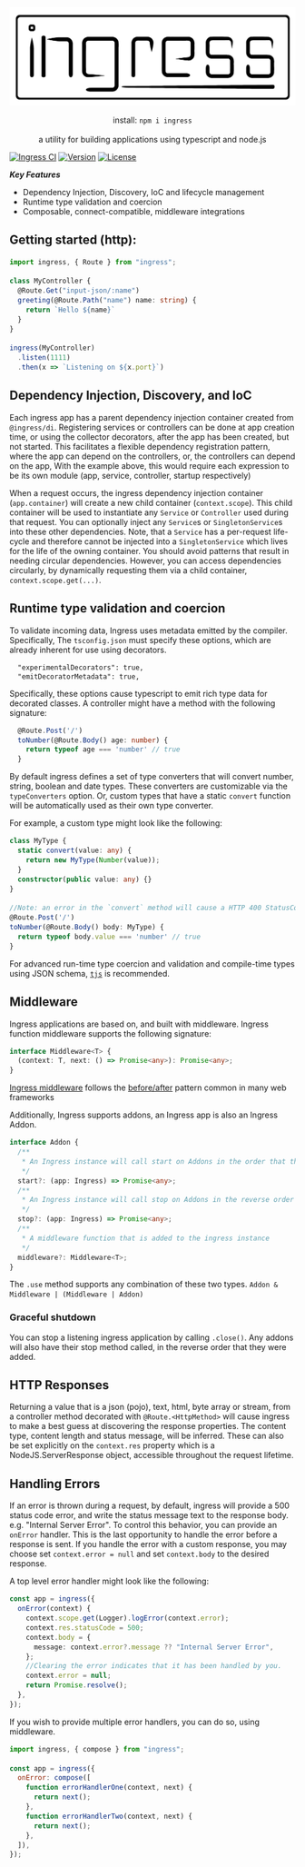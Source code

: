 ![ingress](/modules/ingress/logo.png)

<p align="center">
install: <code>npm i ingress</code><br><br>a utility for building applications using typescript and node.js<br>
</p>

<a href="https://github.com/ingress/ingress/actions"><img src="https://github.com/ingress/ingress/workflows/Ingress%20CI/badge.svg?branch=dev" alt="Ingress CI"></a>
<a href="https://www.npmjs.com/package/ingress"><img src="https://img.shields.io/npm/v/ingress.svg" alt="Version"></a>
<a href="https://github.com/ingress/ingress/blob/master/LICENSE"><img src="https://img.shields.io/npm/l/ingress.svg" alt="License"></a>

**_Key Features_**

- Dependency Injection, Discovery, IoC and lifecycle management
- Runtime type validation and coercion
- Composable, connect-compatible, middleware integrations

## Getting started (http):

```typescript
import ingress, { Route } from "ingress";

class MyController {
  @Route.Get("input-json/:name")
  greeting(@Route.Path("name") name: string) {
    return `Hello ${name}`
  }
}

ingress(MyController)
  .listen(1111)
  .then(x => `Listening on ${x.port}`)
```

## Dependency Injection, Discovery, and IoC

Each ingress app has a parent dependency injection container created from `@ingress/di`. Registering services or controllers can be done at app creation time, or using the collector decorators, after the app has been created, but not started. This facilitates a flexible dependency registration pattern, where the app can depend on the controllers, or, the controllers can depend on the app, With the example above, this would require each expression to be its own module (app, service, controller, startup respectively)

When a request occurs, the ingress dependency injection container (`app.container`) will create a new child container (`context.scope`). This child container will be used to instantiate any `Service` or `Controller` used during that request. You can optionally inject any `Service`s or `SingletonService`s into these other dependencies. Note, that a `Service` has a per-request life-cycle and therefore cannot be injected into a `SingletonService` which lives for the life of the owning container. You should avoid patterns that result in needing circular dependencies. However, you can access dependencies circularly, by dynamically requesting them via a child container, `context.scope.get(...)`.

## Runtime type validation and coercion

To validate incoming data, Ingress uses metadata emitted by the compiler. Specifically,
The `tsconfig.json` must specify these options, which are already inherent for use using decorators.

```
  "experimentalDecorators": true,
  "emitDecoratorMetadata": true,
```

Specifically, these options cause typescript to emit rich type data for decorated classes.
A controller might have a method with the following signature:

```typescript
  @Route.Post('/')
  toNumber(@Route.Body() age: number) {
    return typeof age === 'number' // true
  }
```

By default ingress defines a set of type converters that will convert number, string, boolean and date types. These converters are customizable via the `typeConverters` option.
Or, custom types that have a static `convert` function will be automatically used as their own type converter.

For example, a custom type might look like the following:

```typescript
class MyType {
  static convert(value: any) {
    return new MyType(Number(value));
  }
  constructor(public value: any) {}
}

//Note: an error in the `convert` method will cause a HTTP 400 StatusCode failure
@Route.Post('/')
toNumber(@Route.Body() body: MyType) {
  return typeof body.value === 'number' // true
}

```

For advanced run-time type coercion and validation and compile-time types using JSON schema, [`tjs`](https://github.com/sberan/typed-json-schema) is recommended.

## Middleware

Ingress applications are based on, and built with middleware.
Ingress function middleware supports the following signature:

```typescript
interface Middleware<T> {
  (context: T, next: () => Promise<any>): Promise<any>;
}
```

[Ingress middleware](https://github.com/ingress/app-builder) follows the [before/after](https://esbenp.github.io/2015/07/31/implementing-before-after-middleware/) pattern common in many web frameworks

Additionally, Ingress supports addons, an Ingress app is also an Ingress Addon.

```typescript
interface Addon {
  /**
   * An Ingress instance will call start on Addons in the order that they're added to it
   */
  start?: (app: Ingress) => Promise<any>;
  /**
   * An Ingress instance will call stop on Addons in the reverse order that they're added to it
   */
  stop?: (app: Ingress) => Promise<any>;
  /**
   * A middleware function that is added to the ingress instance
   */
  middleware?: Middleware<T>;
}
```

The `.use` method supports any combination of these two types. `Addon & Middleware | (Middleware | Addon)`

### Graceful shutdown

You can stop a listening ingress application by calling `.close()`. Any addons will also have their stop method called, in the reverse order that they were added.

## HTTP Responses

Returning a value that is a json (pojo), text, html, byte array or stream, from a controller method decorated with `@Route.<HttpMethod>` will cause ingress to make a best guess at discovering the response properties. The content type, content length and status message, will be inferred. These can also be set explicitly on the `context.res` property which is a NodeJS.ServerResponse object, accessible throughout the request lifetime.

## Handling Errors

If an error is thrown during a request, by default, ingress will provide a 500 status code error, and write the status message text to the response body. e.g. "Internal Server Error". To control this behavior, you can provide an `onError` handler. This is the last opportunity to handle the error before a response is sent. If you handle the error with a custom response, you may choose set `context.error = null` and set `context.body` to the desired response.

A top level error handler might look like the following:

```typescript
const app = ingress({
  onError(context) {
    context.scope.get(Logger).logError(context.error);
    context.res.statusCode = 500;
    context.body = {
      message: context.error?.message ?? "Internal Server Error",
    };
    //Clearing the error indicates that it has been handled by you.
    context.error = null;
    return Promise.resolve();
  },
});
```

If you wish to provide multiple error handlers, you can do so, using middleware.

```javascript
import ingress, { compose } from "ingress";

const app = ingress({
  onError: compose([
    function errorHandlerOne(context, next) {
      return next();
    },
    function errorHandlerTwo(context, next) {
      return next();
    },
  ]),
});
```
